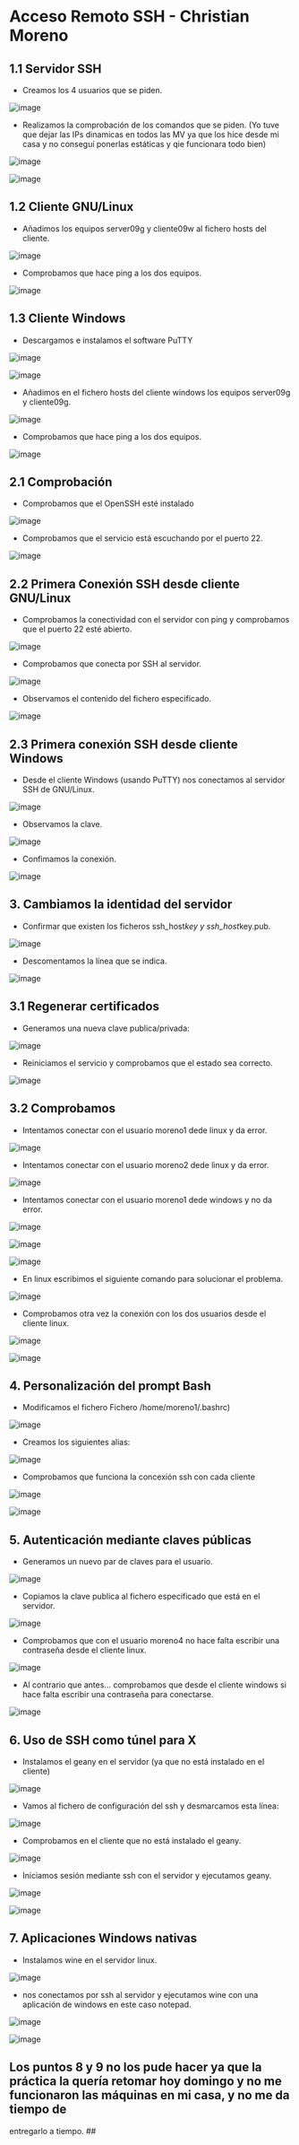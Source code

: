 # Acceso Remoto SSH - Christian Moreno #

## 1.1 Servidor SSH ##

- Creamos los 4 usuarios que se piden.

![image](https://github.com/christianjmx/ADD_christian/blob/main/TRIM%201/Tema%201/SSH/capturas/1.1/1.png)

- Realizamos la comprobación de los comandos que se piden. (Yo tuve que dejar las IPs dinamicas en todos las
MV ya que los hice desde mi casa y no conseguí ponerlas estáticas y qie funcionara todo bien)

![image](https://github.com/christianjmx/ADD_christian/blob/main/TRIM%201/Tema%201/SSH/capturas/1.1/2.png)

![image](https://github.com/christianjmx/ADD_christian/blob/main/TRIM%201/Tema%201/SSH/capturas/1.1/3.png)

## 1.2 Cliente GNU/Linux ##

- Añadimos los equipos server09g y cliente09w al fichero hosts del cliente.

![image](https://github.com/christianjmx/ADD_christian/blob/main/TRIM%201/Tema%201/SSH/capturas/1.2/1.png)

- Comprobamos que hace ping a los dos equipos.

![image](https://github.com/christianjmx/ADD_christian/blob/main/TRIM%201/Tema%201/SSH/capturas/1.2/2.png)

## 1.3 Cliente Windows ##

- Descargamos e instalamos el software PuTTY

![image](https://github.com/christianjmx/ADD_christian/blob/main/TRIM%201/Tema%201/SSH/capturas/1.3/1.png)

![image](https://github.com/christianjmx/ADD_christian/blob/main/TRIM%201/Tema%201/SSH/capturas/1.3/2.png)

- Añadimos en el fichero hosts del cliente windows los equipos server09g y cliente09g.

![image](https://github.com/christianjmx/ADD_christian/blob/main/TRIM%201/Tema%201/SSH/capturas/1.3/3.png)

- Comprobamos que hace ping a los dos equipos.

![image](https://github.com/christianjmx/ADD_christian/blob/main/TRIM%201/Tema%201/SSH/capturas/1.3/4.png)

## 2.1 Comprobación ##

- Comprobamos que el OpenSSH esté instalado 

![image](https://github.com/christianjmx/ADD_christian/blob/main/TRIM%201/Tema%201/SSH/capturas/2.1/1.png)

- Comprobamos que el servicio está escuchando por el puerto 22.

![image](https://github.com/christianjmx/ADD_christian/blob/main/TRIM%201/Tema%201/SSH/capturas/2.1/2.png)

## 2.2 Primera Conexión SSH desde cliente GNU/Linux ##

- Comprobamos la conectividad con el servidor con ping y comprobamos que el puerto 22 esté abierto.

![image](https://github.com/christianjmx/ADD_christian/blob/main/TRIM%201/Tema%201/SSH/capturas/2.2/1.png)

- Comprobamos que conecta por SSH al servidor.

![image](https://github.com/christianjmx/ADD_christian/blob/main/TRIM%201/Tema%201/SSH/capturas/2.2/2.png)

- Observamos el contenido del fichero especificado.

![image](https://github.com/christianjmx/ADD_christian/blob/main/TRIM%201/Tema%201/SSH/capturas/2.2/3.png)

## 2.3 Primera conexión SSH desde cliente Windows ##

- Desde el cliente Windows (usando PuTTY) nos conectamos al servidor SSH de GNU/Linux.

![image](https://github.com/christianjmx/ADD_christian/blob/main/TRIM%201/Tema%201/SSH/capturas/2.3/1.png)

- Observamos la clave.

![image](https://github.com/christianjmx/ADD_christian/blob/main/TRIM%201/Tema%201/SSH/capturas/2.3/2.png)

- Confimamos la conexión.

![image](https://github.com/christianjmx/ADD_christian/blob/main/TRIM%201/Tema%201/SSH/capturas/2.3/3.png)

## 3. Cambiamos la identidad del servidor ##

- Confirmar que existen los ficheros ssh_host*key y ssh_host*key.pub.

![image](https://github.com/christianjmx/ADD_christian/blob/main/TRIM%201/Tema%201/SSH/capturas/3/1.png)

- Descomentamos la línea que se indica.

![image](https://github.com/christianjmx/ADD_christian/blob/main/TRIM%201/Tema%201/SSH/capturas/3/2.png)

## 3.1 Regenerar certificados ## 

- Generamos una nueva clave publica/privada:

![image](https://github.com/christianjmx/ADD_christian/blob/main/TRIM%201/Tema%201/SSH/capturas/3.1/1.png)

- Reiniciamos el servicio y comprobamos que el estado sea correcto.

![image](https://github.com/christianjmx/ADD_christian/blob/main/TRIM%201/Tema%201/SSH/capturas/3.1/2.png)

## 3.2 Comprobamos ##

- Intentamos conectar con el usuario moreno1 dede linux y da error.

![image](https://github.com/christianjmx/ADD_christian/blob/main/TRIM%201/Tema%201/SSH/capturas/3.2/1.png)

- Intentamos conectar con el usuario moreno2 dede linux y da error.

![image](https://github.com/christianjmx/ADD_christian/blob/main/TRIM%201/Tema%201/SSH/capturas/3.2/2.png)

- Intentamos conectar con el usuario moreno1 dede windows y no da error.

![image](https://github.com/christianjmx/ADD_christian/blob/main/TRIM%201/Tema%201/SSH/capturas/3.2/3.png)

![image](https://github.com/christianjmx/ADD_christian/blob/main/TRIM%201/Tema%201/SSH/capturas/3.2/4.png)

![image](https://github.com/christianjmx/ADD_christian/blob/main/TRIM%201/Tema%201/SSH/capturas/3.2/5.png)

- En linux escribimos el siguiente comando para solucionar el problema.

![image](https://github.com/christianjmx/ADD_christian/blob/main/TRIM%201/Tema%201/SSH/capturas/3.2/6.png)

- Comprobamos otra vez la conexión con los dos usuarios desde el cliente linux.

![image](https://github.com/christianjmx/ADD_christian/blob/main/TRIM%201/Tema%201/SSH/capturas/3.2/7.png)

![image](https://github.com/christianjmx/ADD_christian/blob/main/TRIM%201/Tema%201/SSH/capturas/3.2/8.png)

## 4. Personalización del prompt Bash ##

- Modificamos el fichero Fichero /home/moreno1/.bashrc)

![image](https://github.com/christianjmx/ADD_christian/blob/main/TRIM%201/Tema%201/SSH/capturas/4/1.png)

- Creamos los siguientes alias:

![image](https://github.com/christianjmx/ADD_christian/blob/main/TRIM%201/Tema%201/SSH/capturas/4/2.png)

- Comprobamos que funciona la concexión ssh con cada cliente

![image](https://github.com/christianjmx/ADD_christian/blob/main/TRIM%201/Tema%201/SSH/capturas/4/3.png)

![image](https://github.com/christianjmx/ADD_christian/blob/main/TRIM%201/Tema%201/SSH/capturas/4/4.png)

## 5. Autenticación mediante claves públicas ##

- Generamos un nuevo par de claves para el usuario.

![image](https://github.com/christianjmx/ADD_christian/blob/main/TRIM%201/Tema%201/SSH/capturas/5/1.png)

- Copiamos la clave publica al fichero especificado que está en el servidor.

![image](https://github.com/christianjmx/ADD_christian/blob/main/TRIM%201/Tema%201/SSH/capturas/5/2.png)

- Comprobamos que con el usuario moreno4 no hace falta escribir una contraseña desde el cliente linux.

![image](https://github.com/christianjmx/ADD_christian/blob/main/TRIM%201/Tema%201/SSH/capturas/5/4.png)

- Al contrario que antes... comprobamos que desde el cliente windows si hace falta escribir una contraseña para conectarse.

![image](https://github.com/christianjmx/ADD_christian/blob/main/TRIM%201/Tema%201/SSH/capturas/5/5.png)

## 6. Uso de SSH como túnel para X ##

- Instalamos el geany en el servidor (ya que no está instalado en el cliente)

![image](https://github.com/christianjmx/ADD_christian/blob/main/TRIM%201/Tema%201/SSH/capturas/6/1.png)

- Vamos al fichero de configuración del ssh y desmarcamos esta línea:

![image](https://github.com/christianjmx/ADD_christian/blob/main/TRIM%201/Tema%201/SSH/capturas/6/2.png)

- Comprobamos en el cliente que no está instalado el geany.

![image](https://github.com/christianjmx/ADD_christian/blob/main/TRIM%201/Tema%201/SSH/capturas/6/3.png)

- Iniciamos sesión mediante ssh con el servidor y ejecutamos geany.

![image](https://github.com/christianjmx/ADD_christian/blob/main/TRIM%201/Tema%201/SSH/capturas/6/4.png)

![image](https://github.com/christianjmx/ADD_christian/blob/main/TRIM%201/Tema%201/SSH/capturas/6/5.png)

## 7. Aplicaciones Windows nativas ##

- Instalamos wine en el servidor linux.

![image](https://github.com/christianjmx/ADD_christian/blob/main/TRIM%201/Tema%201/SSH/capturas/7/1.png)

- nos conectamos por ssh al servidor y ejecutamos wine con una aplicación de windows en este caso notepad.

![image](https://github.com/christianjmx/ADD_christian/blob/main/TRIM%201/Tema%201/SSH/capturas/7/2.png)

![image](https://github.com/christianjmx/ADD_christian/blob/main/TRIM%201/Tema%201/SSH/capturas/7/3.png)


## Los puntos 8 y 9 no los pude hacer ya que la práctica la quería retomar hoy domingo y no me funcionaron las máquinas en mi casa, y no me da tiempo de 
entregarlo a tiempo. ##













